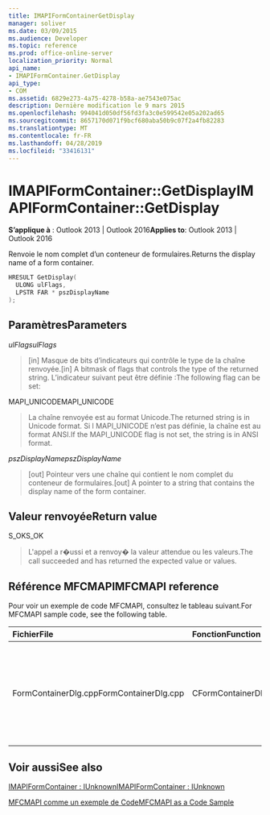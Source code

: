```yaml
---
title: IMAPIFormContainerGetDisplay
manager: soliver
ms.date: 03/09/2015
ms.audience: Developer
ms.topic: reference
ms.prod: office-online-server
localization_priority: Normal
api_name:
- IMAPIFormContainer.GetDisplay
api_type:
- COM
ms.assetid: 6829e273-4a75-4278-b58a-ae7543e075ac
description: Dernière modification le 9 mars 2015
ms.openlocfilehash: 994041d050df56fd3fa3c0e599542e05a202ad65
ms.sourcegitcommit: 8657170d071f9bcf680aba50b9c07f2a4fb82283
ms.translationtype: MT
ms.contentlocale: fr-FR
ms.lasthandoff: 04/28/2019
ms.locfileid: "33416131"
---
```

# <a name="imapiformcontainergetdisplay"></a><span data-ttu-id="50408-103">IMAPIFormContainer::GetDisplay</span><span class="sxs-lookup"><span data-stu-id="50408-103">IMAPIFormContainer::GetDisplay</span></span>

  
  
<span data-ttu-id="50408-104">**S’applique à** : Outlook 2013 | Outlook 2016</span><span class="sxs-lookup"><span data-stu-id="50408-104">**Applies to**: Outlook 2013 | Outlook 2016</span></span> 
  
<span data-ttu-id="50408-105">Renvoie le nom complet d’un conteneur de formulaires.</span><span class="sxs-lookup"><span data-stu-id="50408-105">Returns the display name of a form container.</span></span>
  
```cpp
HRESULT GetDisplay(
  ULONG ulFlags,
  LPSTR FAR * pszDisplayName
);
```

## <a name="parameters"></a><span data-ttu-id="50408-106">Paramètres</span><span class="sxs-lookup"><span data-stu-id="50408-106">Parameters</span></span>

 <span data-ttu-id="50408-107">_ulFlags_</span><span class="sxs-lookup"><span data-stu-id="50408-107">_ulFlags_</span></span>
  
> <span data-ttu-id="50408-108">[in] Masque de bits d’indicateurs qui contrôle le type de la chaîne renvoyée.</span><span class="sxs-lookup"><span data-stu-id="50408-108">[in] A bitmask of flags that controls the type of the returned string.</span></span> <span data-ttu-id="50408-109">L’indicateur suivant peut être définie :</span><span class="sxs-lookup"><span data-stu-id="50408-109">The following flag can be set:</span></span>
    
<span data-ttu-id="50408-110">MAPI_UNICODE</span><span class="sxs-lookup"><span data-stu-id="50408-110">MAPI_UNICODE</span></span> 
  
> <span data-ttu-id="50408-111">La chaîne renvoyée est au format Unicode.</span><span class="sxs-lookup"><span data-stu-id="50408-111">The returned string is in Unicode format.</span></span> <span data-ttu-id="50408-112">Si l MAPI_UNICODE n’est pas définie, la chaîne est au format ANSI.</span><span class="sxs-lookup"><span data-stu-id="50408-112">If the MAPI_UNICODE flag is not set, the string is in ANSI format.</span></span>
    
 <span data-ttu-id="50408-113">_pszDisplayName_</span><span class="sxs-lookup"><span data-stu-id="50408-113">_pszDisplayName_</span></span>
  
> <span data-ttu-id="50408-114">[out] Pointeur vers une chaîne qui contient le nom complet du conteneur de formulaires.</span><span class="sxs-lookup"><span data-stu-id="50408-114">[out] A pointer to a string that contains the display name of the form container.</span></span>
    
## <a name="return-value"></a><span data-ttu-id="50408-115">Valeur renvoyée</span><span class="sxs-lookup"><span data-stu-id="50408-115">Return value</span></span>

<span data-ttu-id="50408-116">S_OK</span><span class="sxs-lookup"><span data-stu-id="50408-116">S_OK</span></span> 
  
> <span data-ttu-id="50408-117">L'appel a r�ussi et a renvoy� la valeur attendue ou les valeurs.</span><span class="sxs-lookup"><span data-stu-id="50408-117">The call succeeded and has returned the expected value or values.</span></span>
    
## <a name="mfcmapi-reference"></a><span data-ttu-id="50408-118">Référence MFCMAPI</span><span class="sxs-lookup"><span data-stu-id="50408-118">MFCMAPI reference</span></span>

<span data-ttu-id="50408-119">Pour voir un exemple de code MFCMAPI, consultez le tableau suivant.</span><span class="sxs-lookup"><span data-stu-id="50408-119">For MFCMAPI sample code, see the following table.</span></span>
  
|<span data-ttu-id="50408-120">**Fichier**</span><span class="sxs-lookup"><span data-stu-id="50408-120">**File**</span></span>|<span data-ttu-id="50408-121">**Fonction**</span><span class="sxs-lookup"><span data-stu-id="50408-121">**Function**</span></span>|<span data-ttu-id="50408-122">**Commentaire**</span><span class="sxs-lookup"><span data-stu-id="50408-122">**Comment**</span></span>|
|:-----|:-----|:-----|
|<span data-ttu-id="50408-123">FormContainerDlg.cpp</span><span class="sxs-lookup"><span data-stu-id="50408-123">FormContainerDlg.cpp</span></span>  <br/> |<span data-ttu-id="50408-124">CFormContainerDlg::CFormContainerDlg</span><span class="sxs-lookup"><span data-stu-id="50408-124">CFormContainerDlg::CFormContainerDlg</span></span>  <br/> |<span data-ttu-id="50408-125">MFCMAPI utilise la méthode **IMAPIFormContainer::GetDisplay** pour obtenir le nom du conteneur de formulaires lors du rendu de CFormContainerDlg.</span><span class="sxs-lookup"><span data-stu-id="50408-125">MFCMAPI uses the **IMAPIFormContainer::GetDisplay** method to get the name of the form container when it renders CFormContainerDlg.</span></span>  <br/> |
   
## <a name="see-also"></a><span data-ttu-id="50408-126">Voir aussi</span><span class="sxs-lookup"><span data-stu-id="50408-126">See also</span></span>



[<span data-ttu-id="50408-127">IMAPIFormContainer : IUnknown</span><span class="sxs-lookup"><span data-stu-id="50408-127">IMAPIFormContainer : IUnknown</span></span>](imapiformcontaineriunknown.md)


[<span data-ttu-id="50408-128">MFCMAPI comme un exemple de Code</span><span class="sxs-lookup"><span data-stu-id="50408-128">MFCMAPI as a Code Sample</span></span>](mfcmapi-as-a-code-sample.md)

